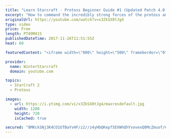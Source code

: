```yaml
---
title: "Learn Starcraft - Protoss Beginner Guide #1 (Updated Patch 4.0 FREE TO PLAY)"
excerpt: "How to command the incredibly strong forces of the protoss and cover weaknesses against the other inferior races. Updated for patch 4.0! This guide is not intended for COMPLETELY new players, but those who have played several games/campaign missions and grasp the very basics."
originalUrl: https://youtube.com/watch?v=x3ZkSX0tJg4
type: video
price: Free
length: PT49M41S
publishedDateTime: 2017-11-26T11:51:55Z
heat: 60

featuredContent: "<iframe width=\"800\" height=\"500\" frameborder=\"0\" src=\"https://www.youtube.com/embed/x3ZkSX0tJg4\" allow=\"accelerometer; autoplay; encrypted-media; gyroscope; picture-in-picture\" allowfullscreen></iframe>"

provider:
  name: WinterStarcraft
  domain: youtube.com

topics:
  - StarCraft 2
  - Protoss

images:
  - url: https://i.ytimg.com/vi/x3ZkSX0tJg4/maxresdefault.jpg
    width: 1280
    height: 720
    isCached: true

secured: "8MKckSNj3K4CO1UTBaYvHF/z2//z4yHbQKepf5EXWhQhYvovexQ0McZmuof/6Ehw8L05lDs1unePrAMrcVgF3wVw1M8+9PISRyIXd7nmoFDKetSAqVyvvqRJSZ3ETeDWzw1RePSl1Rcc2ibxtDxRDuwsfHDJUg09eK13M3u9g82VSyg2vSbxyGWcllnJ03cRzW9ZiUUg4XUqouU+6722jRvvd98+e9wnLsP7LF/nsmLzG63tOwOSRjqHPbT7LVxGN3G4pVk+0UOvE2oIZBoSj/DtxhiHcQ9fvSNRK/NUdiHdxK7INEI0r4IZFUJDzn58U8wYNb5Rs0aViADNASat7sBCWCkAuRDLxljCy4SIX/RX2zWEOFsS65ToQOcR5ilxiWxleRAOEUO++0uSZjSrKvfQGEQeSY04EjinzXnR1TpUAOtrfkffQLyPH+vSQtix;l2jLToh0NYFHHla/dLQv9A=="
---
```


